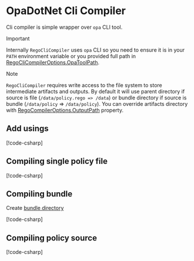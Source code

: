 # OpaDotNet Cli Compiler

Cli compiler is simple wrapper over `opa` CLI tool.

> [!IMPORTANT]
> Internally `RegoCliCompiler` uses `opa` CLI so you need to ensure it is in your `PATH` environment variable or you provided full path in [RegoCliCompilerOptions.OpaToolPath](xref:OpaDotNet.Compilation.Cli.RegoCliCompilerOptions#OpaDotNet_Compilation_Cli_RegoCliCompilerOptions_OpaToolPath).

> [!NOTE]
> `RegoCliCompiler` requires write access to the file system to store intermediate artifacts and outputs. By default it will use parent directory if source is file (`/data/policy.rego => /data`) or bundle directory if source is bundle (`/data/policy` => `/data/policy`). You can override artifacts directory with [RegoCompilerOptions.OutputPath](xref:OpaDotNet.Compilation.Abstractions.RegoCompilerOptions#OpaDotNet_Compilation_Abstractions_RegoCompilerOptions_OutputPath) property.

## Add usings

[!code-csharp[](~/snippets/Snippets.cs#CompilationCliUsings)]

## Compiling single policy file

[!code-csharp[](~/snippets/Snippets.cs#CompileFileCli)]

## Compiling bundle

Create [bundle directory](https://www.openpolicyagent.org/docs/latest/management-bundles/)

[!code-csharp[](~/snippets/Snippets.cs#CompileBundleCli)]

## Compiling policy source

[!code-csharp[](~/snippets/Snippets.cs#CompileSourceCli)]
